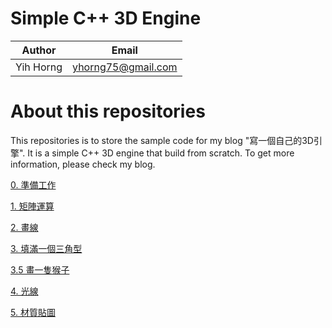 # Simple C++ 3D Engine

Author   | Email
---------|------------------
Yih Horng|yhorng75@gmail.com

# About this repositories 

This repositories is to store the sample code for my blog "寫一個自己的3D引擎". It is a simple C++ 3D engine that build from scratch. To get more information, please check my blog.

[0. 準備工作](http://www.miifun.com.tw/2018/08/3d0_1.html)

[1. 矩陣運算](http://www.miifun.com.tw/2018/08/3d1_1.html)

[2. 畫線](http://www.miifun.com.tw/2018/08/3d2.html)

[3. 填滿一個三角型](http://www.miifun.com.tw/2018/08/3d3.html)

[3.5 畫一隻猴子](http://www.miifun.com.tw/2018/08/3d35.html)

[4. 光線](http://www.miifun.com.tw/2018/08/3d4.html)

[5. 材質貼圖](http://www.miifun.com.tw/2018/08/3d5.html)